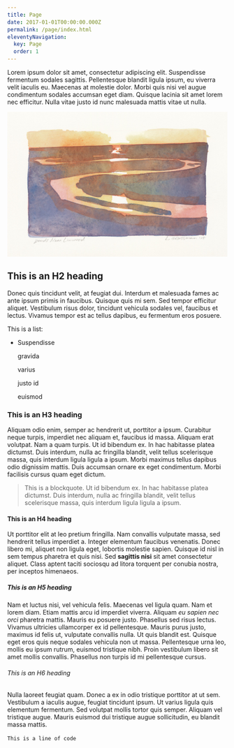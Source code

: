 ```yaml
---
title: Page
date: 2017-01-01T00:00:00.000Z
permalink: /page/index.html
eleventyNavigation:
  key: Page
  order: 1
---
```

Lorem ipsum dolor sit amet, consectetur adipiscing elit. Suspendisse fermentum sodales sagittis. Pellentesque blandit ligula ipsum, eu viverra velit iaculis eu. Maecenas at molestie dolor. Morbi quis nisi vel augue condimentum sodales accumsan eget diam. Quisque lacinia sit amet lorem nec efficitur. Nulla vitae justo id nunc malesuada mattis vitae ut nulla.

![Sample image.](/static/img/bendsnearlinwood3x5-wc-2015-web.jpg "Sample image.")

## This is an H2 heading

Donec quis tincidunt velit, at feugiat dui. Interdum et malesuada fames ac ante ipsum primis in faucibus. Quisque quis mi sem. Sed tempor efficitur aliquet. Vestibulum risus dolor, tincidunt vehicula sodales vel, faucibus et lectus. Vivamus tempor est ac tellus dapibus, eu fermentum eros posuere. 

This is a list:

* Suspendisse

  gravida

  varius

  justo id

  euismod

### This is an H3 heading

Aliquam odio enim, semper ac hendrerit ut, porttitor a ipsum. Curabitur neque turpis, imperdiet nec aliquam et, faucibus id massa. Aliquam erat volutpat. Nam a quam turpis. Ut id bibendum ex. In hac habitasse platea dictumst. Duis interdum, nulla ac fringilla blandit, velit tellus scelerisque massa, quis interdum ligula ligula a ipsum. Morbi maximus tellus dapibus odio dignissim mattis. Duis accumsan ornare ex eget condimentum. Morbi facilisis cursus quam eget dictum.

> This is a blockquote. Ut id bibendum ex. In hac habitasse platea dictumst. Duis interdum, nulla ac fringilla blandit, velit tellus scelerisque massa, quis interdum ligula ligula a ipsum.

#### This is an H4 heading

Ut porttitor elit at leo pretium fringilla. Nam convallis vulputate massa, sed hendrerit tellus imperdiet a. Integer elementum faucibus venenatis. Donec libero mi, aliquet non ligula eget, lobortis molestie sapien. Quisque id nisl in sem tempus pharetra et quis nisi. Sed **sagittis nisi** sit amet consectetur aliquet. Class aptent taciti sociosqu ad litora torquent per conubia nostra, per inceptos himenaeos. 

##### This is an H5 heading

Nam et luctus nisi, vel vehicula felis. Maecenas vel ligula quam. Nam et lorem diam. Etiam mattis arcu id imperdiet viverra. Aliquam *eu sapien nec orci* pharetra mattis. Mauris eu posuere justo. Phasellus sed risus lectus. Vivamus ultricies ullamcorper ex id pellentesque. Mauris purus justo, maximus id felis ut, vulputate convallis nulla. Ut quis blandit est. Quisque eget eros quis neque sodales vehicula non ut massa. Pellentesque urna leo, mollis eu ipsum rutrum, euismod tristique nibh. Proin vestibulum libero sit amet mollis convallis. Phasellus non turpis id mi pellentesque cursus.

###### This is an H6 heading

Nulla laoreet feugiat quam. Donec a ex in odio tristique porttitor at ut sem. Vestibulum a iaculis augue, feugiat tincidunt ipsum. Ut varius ligula quis elementum fermentum. Sed volutpat mollis tortor quis semper. Aliquam vel tristique augue. Mauris euismod dui tristique augue sollicitudin, eu blandit massa mattis. 

`This is a line of code`